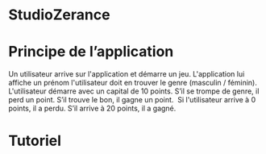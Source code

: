 # StudioZerance

# Principe de l’application

Un utilisateur arrive sur l'application et démarre un jeu. L'application lui affiche un prénom l'utilisateur doit en trouver le genre (masculin / féminin). 
L'utilisateur démarre avec un capital de 10 points. S’il se trompe de genre, il perd un point. S’il trouve le bon, il gagne un point. 
Si l'utilisateur arrive à 0 points, il a perdu. S’il arrive à 20 points, il a gagné.


# Tutoriel 


